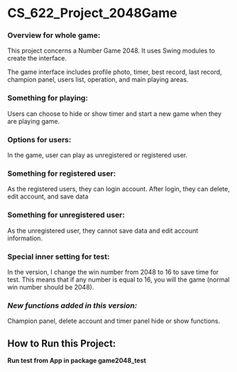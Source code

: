 #  CS_622_Project_2048Game

### Overview for whole game:

This project concerns a Number Game 2048. It uses Swing modules to create the interface. 

The game interface includes profile photo, timer, best record, last record, champion panel, users list, operation, and main playing areas. 

### Something for playing:

Users can choose to hide or show timer and start a new game when they are playing game. 

### Options for users:

In the game, user can play as unregistered or registered user. 

### Something for registered user:

As the registered users, they can login account. After login, they can delete, edit account, and save data

### Something for unregistered user:

As the unregistered user, they cannot save data and edit account information. 

### Special inner setting for test:

In the version, I change the win number from 2048 to 16 to save time for test. This means that if any number is equal to 16, you will the game (normal win number should be 2048).

### *New functions added in this version:*

Champion panel, delete account and timer panel hide or show functions.



## How to Run this Project:

**Run test from App in package game2048_test**

